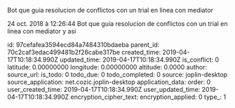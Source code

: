 Bot que guia resolucion de conflictos con un trial en linea con mediator

24 oct. 2018 à 12:26:44
Bot que guia resolucion de conflictos con un trial en linea con mediator
y asi


id: 97cefafea3594ecd84a7484310bdaeba
parent_id: 70c2caf3edac499481b2f26cabe317be
created_time: 2019-04-17T10:18:34.990Z
updated_time: 2019-04-17T10:18:34.990Z
is_conflict: 0
latitude: 0.00000000
longitude: 0.00000000
altitude: 0.0000
author: 
source_url: 
is_todo: 0
todo_due: 0
todo_completed: 0
source: joplin-desktop
source_application: net.cozic.joplin-desktop
application_data: 
order: 0
user_created_time: 2019-04-17T10:18:34.990Z
user_updated_time: 2019-04-17T10:18:34.990Z
encryption_cipher_text: 
encryption_applied: 0
type_: 1